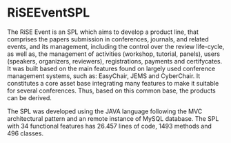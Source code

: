 # RiSEEventSPL

The RiSE Event is an SPL which aims to develop a product line, that comprises the papers submission in conferences, journals, and related events, and its management, including the control over the review life-cycle, as well as, the management of activities (workshop, tutorial, panels), users (speakers, organizers, reviewers), registrations, payments and certifycates. It was built based on the main features found on largely used conference management systems, such as: EasyChair, JEMS and CyberChair. It constitutes a core asset base integrating many features to make it suitable for several conferences. Thus, based on this common base, the products can be derived.

The SPL was developed using the JAVA language following the MVC architectural pattern and an remote instance of MySQL database. The SPL with 34 functional features has 26.457 lines of code, 1493 methods and 496 classes.
